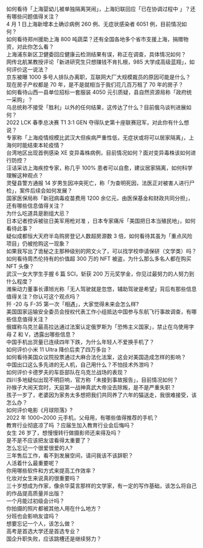 如何看待「上海婴幼儿被单独隔离哭闹」，上海妇联回应「已在协调过程中 」？还有哪些问题值得关注？  
4 月 1 日上海新增本土确诊病例 260 例、无症状感染者 6051 例，目前情况如何？  
如何看待郑州援助上海 800 吨蔬菜？还有全国各地多个省市支援上海，捐赠物资，对此你怎么看？  
上海浦东新区卫健委回应健康云检测结果有误，称正在调查，具体情况如何？  
网传北航某教授评论「新进研究生只想赚钱不肯扎根，985 大学成高级蓝翔」，如何评价这一说法？  
京东被曝 1000 多号人排队办离职，互联网大厂大规模裁员的原因可能是什么？  
现在房子产权都是 70 年，是不是就相当于我们花几百万租了 70 年的房子？  
如何看待山西一县单位招标一套服装 4050 元引质疑，县自然资源局称「政府统一采购」？  
乌总统称不接受「胜利」以外的任何结果，这传达了什么？目前俄乌谈判进展如何？  
2022 LCK 春季总决赛 T1 3:1 GEN 夺得队史第十座联赛冠军，对此你有什么想说？  
专家称「上海疫情规模比武汉大但疾病严重性低，无症状或将可以居家隔离」，上海何时能结束本轮疫情？  
台湾地区出现首例感染 XE 变异毒株病例，目前情况如何？面对变异毒株该如何进行防控？  
汪诘采访上海疾控专家，称几乎 100% 患者可以自愈，建议居家隔离，如何科学理解这种观点？  
灵璧县警方通报 14 岁男生因冲突死亡，称「为查明死因，法医正对被害人进行尸检」，案件后续会如何发展？  
国家医保局称「新冠病毒疫苗费用 1200 余亿元，由医保基金和财政共同分担」，还有哪些信息值得关注？  
为什么吃道具是剧组大忌？  
日本记者控诉被驻日美军用枪对准 ，日本专家痛斥「美国把日本当殖民地」，如何看待此事？  
疑似成都恒大天府半岛购房登记人数超房源数 3 倍，如何看待其虽为「重点风险项目」仍被抢购这一现象？  
如果我写出了诡秘之主那种级别的网文火了，可以找学校申请保研（文学类）吗？  
如何看待周杰伦持有的价值超 300 万的 NFT 被盗，为什么那么多名人都在购买 NFT 头像？  
武汉一女大学生手握 6 篇 SCI，斩获 200 万元奖学金，你见过最努力的人努力到什么程度？  
潍柴动力董事长谭旭光称「无人驾驶就是忽悠，辅助驾驶是希望」背后有那些信息值得关注？你认可这个观点吗？  
歼 -20 与 F-35 第一次「相遇」，大家觉得未来会怎么样?  
美国国家运输安全委员会授权代表工作小组抵达中国参与东航飞行事故调查，有哪些信息值得关注？  
俄媒称乌克兰最高拉达通过法案认定俄罗斯为「恐怖主义国家」，禁止在乌使用字母 Z 和 V，透露出哪些信息？  
中国手机出货量已连续四年下跌，为什么年轻人不爱换手机了？  
如何评价小米 11 Ultra 降价后卖了四万多台？  
如何看待美国众议院投票通过大麻合法化法案，这会对美国造成怎样的影响？  
中国出口这么多先进的无人机，自己用什么？不怕技术外泄吗？  
如何评价卡德罗夫的车臣部队在乌克兰战场的表现？  
四川多地疑似出现不明巨响，官方称「未接到事故报告」，目前情况如何？  
孙猴子大闹天宫时，天庭第一战神真武大帝没去除叛，是不是严重失职？  
孩子一岁了，老婆因为家务太多想把我们共同养了六年的猫送走，我很难接受，该怎么办？  
如何评价电影《月球陨落》?  
2022 年 1000~2000 元手机，父母用，有哪些值得推荐的手机？  
教育行业彻底凉了吗 ？应届生加入教育行业会后悔吗？  
女生 26 岁了，想慢慢转行做摄影师还来得及吗？  
是不是不应该把友谊看得太重要了？  
怎么忘记一个很爱很爱的人?  
三年售后工作，看不到发展空间，请问我该不该辞职？  
人活着什么最重要呢？  
你用哪些软件和方式来提高工作效率？  
化妆对女生来说真的很重要吗？  
三十岁想成为作家，像余华莫言那样的文学家，有一定的写作基础，该怎么将自己的作品提高质量并出版？  
一个月能过初级会计吗？  
你拍摄的照片都被其他人用在什么地方？  
分班也会影响友谊吗？  
想要忘记一个人，该怎么做？  
高考是首选大学还是首选专业？  
国企升职失败，应该跳槽还是继续努力？  
